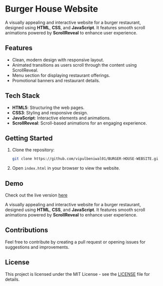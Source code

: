 # Burger House Website

A visually appealing and interactive website for a burger restaurant, designed using **HTML**, **CSS**, and **JavaScript**. It features smooth scroll animations powered by **ScrollReveal** to enhance user experience.

## Features

- Clean, modern design with responsive layout.
- Animated transitions as users scroll through the content using ScrollReveal.
- Menu section for displaying restaurant offerings.
- Promotional banners and restaurant details.

## Tech Stack

- **HTML5**: Structuring the web pages.
- **CSS3**: Styling and responsive design.
- **JavaScript**: Interactive elements and animations.
- **ScrollReveal**: Scroll-based animations for an engaging experience.

## Getting Started

1. Clone the repository:
   ```bash
   git clone https://github.com/vipulbeniwal01/BURGER-HOUSE-WEBSITE.git
2. Open `index.html` in your browser to view the website.

## Demo

Check out the live version [here](https://vipulbeniwal01.github.io/BURGER-HOUSE-WEBSITE/)

A visually appealing and interactive website for a burger restaurant, designed using **HTML**, **CSS**, and **JavaScript**. It features smooth scroll animations powered by **ScrollReveal** to enhance user experience.

## Contributions

Feel free to contribute by creating a pull request or opening issues for suggestions and improvements.

## License

This project is licensed under the MIT License - see the [LICENSE](LICENSE) file for details.
